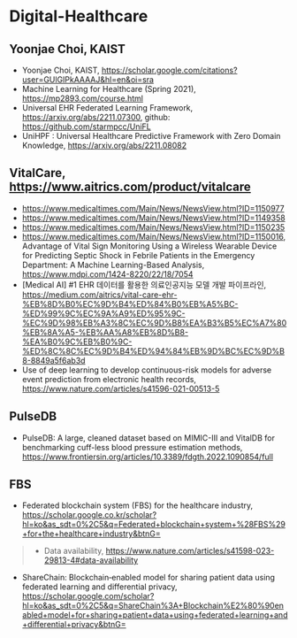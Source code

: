 # Digital-Healthcare

## Yoonjae Choi, KAIST
- Yoonjae Choi, KAIST, https://scholar.google.com/citations?user=GUlGIPkAAAAJ&hl=en&oi=sra
- Machine Learning for Healthcare (Spring 2021), https://mp2893.com/course.html
- Universal EHR Federated Learning Framework, https://arxiv.org/abs/2211.07300, github: https://github.com/starmpcc/UniFL
- UniHPF : Universal Healthcare Predictive Framework with Zero Domain Knowledge, https://arxiv.org/abs/2211.08082

## VitalCare, https://www.aitrics.com/product/vitalcare 
- https://www.medicaltimes.com/Main/News/NewsView.html?ID=1150977
- https://www.medicaltimes.com/Main/News/NewsView.html?ID=1149358
- https://www.medicaltimes.com/Main/News/NewsView.html?ID=1150235
- https://www.medicaltimes.com/Main/News/NewsView.html?ID=1150016, Advantage of Vital Sign Monitoring Using a Wireless Wearable Device for Predicting Septic Shock in Febrile Patients in the Emergency Department: A Machine Learning-Based Analysis, https://www.mdpi.com/1424-8220/22/18/7054
- [Medical AI] #1 EHR 데이터를 활용한 의료인공지능 모델 개발 파이프라인, https://medium.com/aitrics/vital-care-ehr-%EB%8D%B0%EC%9D%B4%ED%84%B0%EB%A5%BC-%ED%99%9C%EC%9A%A9%ED%95%9C-%EC%9D%98%EB%A3%8C%EC%9D%B8%EA%B3%B5%EC%A7%80%EB%8A%A5-%EB%AA%A8%EB%8D%B8-%EA%B0%9C%EB%B0%9C-%ED%8C%8C%EC%9D%B4%ED%94%84%EB%9D%BC%EC%9D%B8-8849a5f6ab3d
- Use of deep learning to develop continuous-risk models for adverse event prediction from electronic health records, https://www.nature.com/articles/s41596-021-00513-5


## PulseDB
- PulseDB: A large, cleaned dataset based on MIMIC-III and VitalDB for benchmarking cuff-less blood pressure estimation methods, https://www.frontiersin.org/articles/10.3389/fdgth.2022.1090854/full

## FBS
- Federated blockchain system (FBS) for the healthcare industry, https://scholar.google.co.kr/scholar?hl=ko&as_sdt=0%2C5&q=Federated+blockchain+system+%28FBS%29+for+the+healthcare+industry&btnG=
>- Data availability, https://www.nature.com/articles/s41598-023-29813-4#data-availability

- ShareChain: Blockchain‐enabled model for sharing patient data using federated learning and differential privacy, https://scholar.google.com/scholar?hl=ko&as_sdt=0%2C5&q=ShareChain%3A+Blockchain%E2%80%90enabled+model+for+sharing+patient+data+using+federated+learning+and+differential+privacy&btnG=
